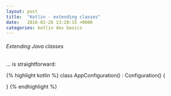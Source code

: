```yaml
---
layout: post
title:  "Kotlin - extending classes"
date:   2016-02-26 13:20:15 +0000
categories: kotlin dev basics
---
```


###### Extending Java classes
... is straightforward:

{% highlight kotlin %}
class AppConfiguration() : Configuration() {

}
{% endhighlight %}
